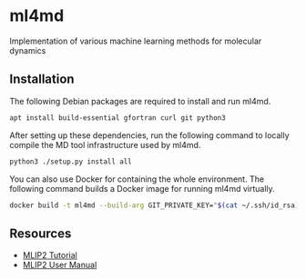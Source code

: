 # ml4md

Implementation of various machine learning methods for molecular dynamics

## Installation

The following Debian packages are required to install and run ml4md.

```sh
apt install build-essential gfortran curl git python3
```

After setting up these dependencies, run the following command to locally
compile the MD tool infrastructure used by ml4md.

```sh
python3 ./setup.py install all
```

You can also use Docker for containing the whole environment. The following
command builds a Docker image for running ml4md virtually.

```sh
docker build -t ml4md --build-arg GIT_PRIVATE_KEY="$(cat ~/.ssh/id_rsa)" .
```

## Resources
 - [MLIP2 Tutorial][1]
 - [MLIP2 User Manual][2]

[1]: https://gitlab.com/ashapeev/mlip-2-tutorials
[2]: https://gitlab.com/ashapeev/mlip-2-paper-supp-info/-/blob/master/manual.pdf
